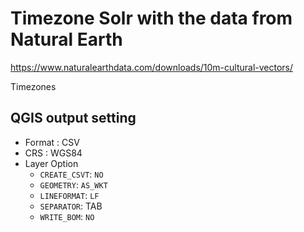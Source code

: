 # Timezone Solr with the data from Natural Earth

https://www.naturalearthdata.com/downloads/10m-cultural-vectors/

Timezones

## QGIS output setting
* Format : CSV
* CRS : WGS84
* Layer Option
  * `CREATE_CSVT`: `NO`
  * `GEOMETRY`: `AS_WKT`
  * `LINEFORMAT`: `LF`
  * `SEPARATOR`: TAB
  * `WRITE_BOM`: `NO`

